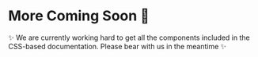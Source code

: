 # More Coming Soon 🚀

✨ We are currently working hard to get all the components included in the CSS-based documentation. Please bear with us in the meantime ✨

